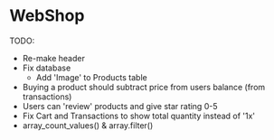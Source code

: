 # WebShop

TODO:
* Re-make header
* Fix database
  * Add 'Image' to Products table
* Buying a product should subtract price from users balance (from transactions)
* Users can 'review' products and give star rating 0-5
* Fix Cart and Transactions to show total quantity instead of '1x'
 * array_count_values() & array.filter()
